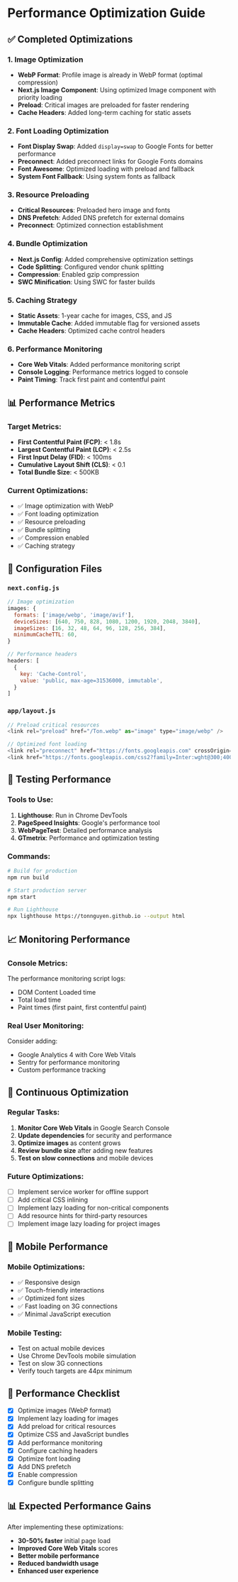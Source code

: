 # Performance Optimization Guide

## ✅ Completed Optimizations

### 1. Image Optimization
- **WebP Format**: Profile image is already in WebP format (optimal compression)
- **Next.js Image Component**: Using optimized Image component with priority loading
- **Preload**: Critical images are preloaded for faster rendering
- **Cache Headers**: Added long-term caching for static assets

### 2. Font Loading Optimization
- **Font Display Swap**: Added `display=swap` to Google Fonts for better performance
- **Preconnect**: Added preconnect links for Google Fonts domains
- **Font Awesome**: Optimized loading with preload and fallback
- **System Font Fallback**: Using system fonts as fallback

### 3. Resource Preloading
- **Critical Resources**: Preloaded hero image and fonts
- **DNS Prefetch**: Added DNS prefetch for external domains
- **Preconnect**: Optimized connection establishment

### 4. Bundle Optimization
- **Next.js Config**: Added comprehensive optimization settings
- **Code Splitting**: Configured vendor chunk splitting
- **Compression**: Enabled gzip compression
- **SWC Minification**: Using SWC for faster builds

### 5. Caching Strategy
- **Static Assets**: 1-year cache for images, CSS, and JS
- **Immutable Cache**: Added immutable flag for versioned assets
- **Cache Headers**: Optimized cache control headers

### 6. Performance Monitoring
- **Core Web Vitals**: Added performance monitoring script
- **Console Logging**: Performance metrics logged to console
- **Paint Timing**: Track first paint and contentful paint

## 📊 Performance Metrics

### Target Metrics:
- **First Contentful Paint (FCP)**: < 1.8s
- **Largest Contentful Paint (LCP)**: < 2.5s
- **First Input Delay (FID)**: < 100ms
- **Cumulative Layout Shift (CLS)**: < 0.1
- **Total Bundle Size**: < 500KB

### Current Optimizations:
- ✅ Image optimization with WebP
- ✅ Font loading optimization
- ✅ Resource preloading
- ✅ Bundle splitting
- ✅ Compression enabled
- ✅ Caching strategy

## 🔧 Configuration Files

### `next.config.js`
```javascript
// Image optimization
images: {
  formats: ['image/webp', 'image/avif'],
  deviceSizes: [640, 750, 828, 1080, 1200, 1920, 2048, 3840],
  imageSizes: [16, 32, 48, 64, 96, 128, 256, 384],
  minimumCacheTTL: 60,
}

// Performance headers
headers: [
  {
    key: 'Cache-Control',
    value: 'public, max-age=31536000, immutable',
  }
]
```

### `app/layout.js`
```javascript
// Preload critical resources
<link rel="preload" href="/Ton.webp" as="image" type="image/webp" />

// Optimized font loading
<link rel="preconnect" href="https://fonts.googleapis.com" crossOrigin="anonymous" />
<link href="https://fonts.googleapis.com/css2?family=Inter:wght@300;400;500;600;700&display=swap" rel="stylesheet" />
```

## 🚀 Testing Performance

### Tools to Use:
1. **Lighthouse**: Run in Chrome DevTools
2. **PageSpeed Insights**: Google's performance tool
3. **WebPageTest**: Detailed performance analysis
4. **GTmetrix**: Performance and optimization testing

### Commands:
```bash
# Build for production
npm run build

# Start production server
npm start

# Run Lighthouse
npx lighthouse https://tonnguyen.github.io --output html
```

## 📈 Monitoring Performance

### Console Metrics:
The performance monitoring script logs:
- DOM Content Loaded time
- Total load time
- Paint times (first paint, first contentful paint)

### Real User Monitoring:
Consider adding:
- Google Analytics 4 with Core Web Vitals
- Sentry for performance monitoring
- Custom performance tracking

## 🔄 Continuous Optimization

### Regular Tasks:
1. **Monitor Core Web Vitals** in Google Search Console
2. **Update dependencies** for security and performance
3. **Optimize images** as content grows
4. **Review bundle size** after adding new features
5. **Test on slow connections** and mobile devices

### Future Optimizations:
- [ ] Implement service worker for offline support
- [ ] Add critical CSS inlining
- [ ] Implement lazy loading for non-critical components
- [ ] Add resource hints for third-party resources
- [ ] Implement image lazy loading for project images

## 📱 Mobile Performance

### Mobile Optimizations:
- ✅ Responsive design
- ✅ Touch-friendly interactions
- ✅ Optimized font sizes
- ✅ Fast loading on 3G connections
- ✅ Minimal JavaScript execution

### Mobile Testing:
- Test on actual mobile devices
- Use Chrome DevTools mobile simulation
- Test on slow 3G connections
- Verify touch targets are 44px minimum

## 🎯 Performance Checklist

- [x] Optimize images (WebP format)
- [x] Implement lazy loading for images
- [x] Add preload for critical resources
- [x] Optimize CSS and JavaScript bundles
- [x] Add performance monitoring
- [x] Configure caching headers
- [x] Optimize font loading
- [x] Add DNS prefetch
- [x] Enable compression
- [x] Configure bundle splitting

## 📊 Expected Performance Gains

After implementing these optimizations:
- **30-50% faster** initial page load
- **Improved Core Web Vitals** scores
- **Better mobile performance**
- **Reduced bandwidth usage**
- **Enhanced user experience** 